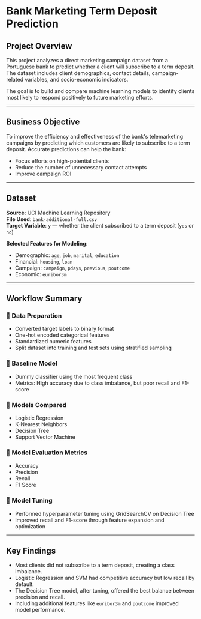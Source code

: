 # Bank Marketing Term Deposit Prediction

## Project Overview

This project analyzes a direct marketing campaign dataset from a Portuguese bank to predict whether a client will subscribe to a term deposit. The dataset includes client demographics, contact details, campaign-related variables, and socio-economic indicators.

The goal is to build and compare machine learning models to identify clients most likely to respond positively to future marketing efforts.

---

## Business Objective

To improve the efficiency and effectiveness of the bank's telemarketing campaigns by predicting which customers are likely to subscribe to a term deposit. Accurate predictions can help the bank:

- Focus efforts on high-potential clients
- Reduce the number of unnecessary contact attempts
- Improve campaign ROI

---

## Dataset

**Source**: UCI Machine Learning Repository  
**File Used**: `bank-additional-full.csv`  
**Target Variable**: `y` — whether the client subscribed to a term deposit (`yes` or `no`)

**Selected Features for Modeling**:
- Demographic: `age`, `job`, `marital`, `education`
- Financial: `housing`, `loan`
- Campaign: `campaign`, `pdays`, `previous`, `poutcome`
- Economic: `euribor3m`

---

## Workflow Summary

### 🔹 Data Preparation
- Converted target labels to binary format
- One-hot encoded categorical features
- Standardized numeric features
- Split dataset into training and test sets using stratified sampling

### 🔹 Baseline Model
- Dummy classifier using the most frequent class
- Metrics: High accuracy due to class imbalance, but poor recall and F1-score

### 🔹 Models Compared
- Logistic Regression
- K-Nearest Neighbors
- Decision Tree
- Support Vector Machine

### 🔹 Model Evaluation Metrics
- Accuracy
- Precision
- Recall
- F1 Score

### 🔹 Model Tuning
- Performed hyperparameter tuning using GridSearchCV on Decision Tree
- Improved recall and F1-score through feature expansion and optimization

---

## Key Findings

- Most clients did not subscribe to a term deposit, creating a class imbalance.
- Logistic Regression and SVM had competitive accuracy but low recall by default.
- The Decision Tree model, after tuning, offered the best balance between precision and recall.
- Including additional features like `euribor3m` and `poutcome` improved model performance.

